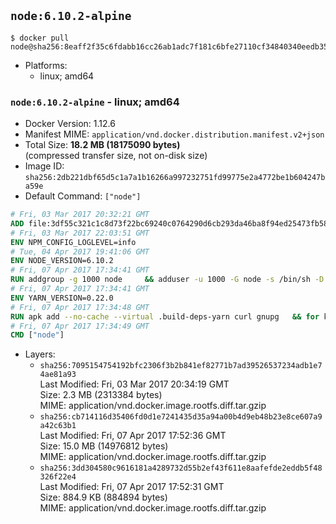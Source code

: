 ## `node:6.10.2-alpine`

```console
$ docker pull node@sha256:8eaff2f35c6fdabb16cc26ab1adc7f181c6bfe27110cf34840340eedb35dd8ae
```

-	Platforms:
	-	linux; amd64

### `node:6.10.2-alpine` - linux; amd64

-	Docker Version: 1.12.6
-	Manifest MIME: `application/vnd.docker.distribution.manifest.v2+json`
-	Total Size: **18.2 MB (18175090 bytes)**  
	(compressed transfer size, not on-disk size)
-	Image ID: `sha256:2db221dbf65d5c1a7a1b16266a997232751fd99775e2a4772be1b604247ba59e`
-	Default Command: `["node"]`

```dockerfile
# Fri, 03 Mar 2017 20:32:21 GMT
ADD file:3df55c321c1c8d73f22bc69240c0764290d6cb293da46ba8f94ed25473fb5853 in / 
# Fri, 03 Mar 2017 22:03:51 GMT
ENV NPM_CONFIG_LOGLEVEL=info
# Tue, 04 Apr 2017 19:41:06 GMT
ENV NODE_VERSION=6.10.2
# Fri, 07 Apr 2017 17:34:41 GMT
RUN addgroup -g 1000 node     && adduser -u 1000 -G node -s /bin/sh -D node     && apk add --no-cache         libstdc++     && apk add --no-cache --virtual .build-deps         binutils-gold         curl         g++         gcc         gnupg         libgcc         linux-headers         make         python   && for key in     9554F04D7259F04124DE6B476D5A82AC7E37093B     94AE36675C464D64BAFA68DD7434390BDBE9B9C5     FD3A5288F042B6850C66B31F09FE44734EB7990E     71DCFD284A79C3B38668286BC97EC7A07EDE3FC1     DD8F2338BAE7501E3DD5AC78C273792F7D83545D     B9AE9905FFD7803F25714661B63B535A4C206CA9     C4F0DFFF4E8C1A8236409D08E73BC641CC11F4C8     56730D5401028683275BD23C23EFEFE93C4CFFFE   ; do     gpg --keyserver ha.pool.sks-keyservers.net --recv-keys "$key" ||     gpg --keyserver pgp.mit.edu --recv-keys "$key" ||     gpg --keyserver keyserver.pgp.com --recv-keys "$key" ;   done     && curl -SLO "https://nodejs.org/dist/v$NODE_VERSION/node-v$NODE_VERSION.tar.xz"     && curl -SLO "https://nodejs.org/dist/v$NODE_VERSION/SHASUMS256.txt.asc"     && gpg --batch --decrypt --output SHASUMS256.txt SHASUMS256.txt.asc     && grep " node-v$NODE_VERSION.tar.xz\$" SHASUMS256.txt | sha256sum -c -     && tar -xf "node-v$NODE_VERSION.tar.xz"     && cd "node-v$NODE_VERSION"     && ./configure     && make -j$(getconf _NPROCESSORS_ONLN)     && make install     && apk del .build-deps     && cd ..     && rm -Rf "node-v$NODE_VERSION"     && rm "node-v$NODE_VERSION.tar.xz" SHASUMS256.txt.asc SHASUMS256.txt
# Fri, 07 Apr 2017 17:34:41 GMT
ENV YARN_VERSION=0.22.0
# Fri, 07 Apr 2017 17:34:48 GMT
RUN apk add --no-cache --virtual .build-deps-yarn curl gnupg   && for key in     6A010C5166006599AA17F08146C2130DFD2497F5   ; do     gpg --keyserver ha.pool.sks-keyservers.net --recv-keys "$key" ||     gpg --keyserver pgp.mit.edu --recv-keys "$key" ||     gpg --keyserver keyserver.pgp.com --recv-keys "$key" ;   done   && curl -fSL -o yarn.js "https://yarnpkg.com/downloads/$YARN_VERSION/yarn-legacy-$YARN_VERSION.js"   && curl -fSL -o yarn.js.asc "https://yarnpkg.com/downloads/$YARN_VERSION/yarn-legacy-$YARN_VERSION.js.asc"   && gpg --batch --verify yarn.js.asc yarn.js   && rm yarn.js.asc   && mv yarn.js /usr/local/bin/yarn   && chmod +x /usr/local/bin/yarn   && apk del .build-deps-yarn
# Fri, 07 Apr 2017 17:34:49 GMT
CMD ["node"]
```

-	Layers:
	-	`sha256:7095154754192bfc2306f3b2b841ef82771b7ad39526537234adb1e74ae81a93`  
		Last Modified: Fri, 03 Mar 2017 20:34:19 GMT  
		Size: 2.3 MB (2313384 bytes)  
		MIME: application/vnd.docker.image.rootfs.diff.tar.gzip
	-	`sha256:cb714116d35406fd0d1e7241435d35a94a00b4d9eb48b23e8ce607a9a42c63b1`  
		Last Modified: Fri, 07 Apr 2017 17:52:36 GMT  
		Size: 15.0 MB (14976812 bytes)  
		MIME: application/vnd.docker.image.rootfs.diff.tar.gzip
	-	`sha256:3dd304580c9616181a4289732d55b2ef43f611e8aafefde2eddb5f48326f22e4`  
		Last Modified: Fri, 07 Apr 2017 17:52:31 GMT  
		Size: 884.9 KB (884894 bytes)  
		MIME: application/vnd.docker.image.rootfs.diff.tar.gzip
